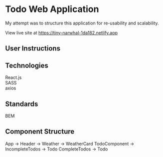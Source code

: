 # Todo Web Application
My attempt was to structure this application for re-usability and scalability.

View live site at https://tiny-narwhal-1da182.netlify.app


## User Instructions



## Technologies
React.js<br>
SASS<br>
axios<br>


## Standards
BEM


## Component Structure
App ->
    Header ->
        Weather ->
            WeatherCard
    TodoComponent ->
        IncompleteTodos ->
            Todo
        CompleteTodos ->
            Todo
